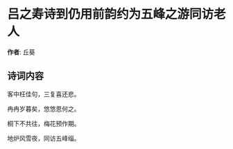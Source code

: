 # 吕之寿诗到仍用前韵约为五峰之游同访老人

**作者**: 丘葵

## 诗词内容

客中枉佳句，三复喜还悲。

冉冉岁暮矣，悠悠思何之。

桐下不共往，梅花预作期。

地炉风雪夜，同访五峰缁。

